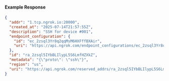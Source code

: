 <!-- Code generated for API Clients. DO NOT EDIT. -->

#### Example Response

```json
{
  "addr": "1.tcp.ngrok.io:20000",
  "created_at": "2025-07-14T21:57:55Z",
  "description": "SSH for device #001",
  "endpoint_configuration": {
    "id": "ec_2zsql3Yr8q2qqMsM6HXFffBXAir",
    "uri": "https://api.ngrok.com/endpoint_configurations/ec_2zsql3Yr8q2qqMsM6HXFffBXAir"
  },
  "id": "ra_2zsql5IYbBLIlypL5S6LmfHZXkZ",
  "metadata": "{\"proto\": \"ssh\"}",
  "region": "us",
  "uri": "https://api.ngrok.com/reserved_addrs/ra_2zsql5IYbBLIlypL5S6LmfHZXkZ"
}
```
